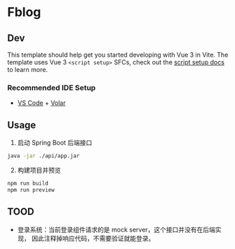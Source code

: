 # Fblog

## Dev 

This template should help get you started developing with Vue 3 in Vite. The template uses Vue 3 `<script setup>` SFCs, check out the [script setup docs](https://v3.vuejs.org/api/sfc-script-setup.html#sfc-script-setup) to learn more.

### Recommended IDE Setup

- [VS Code](https://code.visualstudio.com/) + [Volar](https://marketplace.visualstudio.com/items?itemName=Vue.volar)



## Usage

1. 启动 Spring Boot 后端接口
```bash
java -jar ./api/app.jar
```

2. 构建项目并预览

```bash
npm run build
npm run preview
```


## TOOD

- 登录系统：当前登录组件请求的是 mock server，这个接口并没有在后端实现，
因此注释掉响应代码，不需要验证就能登录。